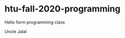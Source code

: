 # htu-fall-2020-programming

Hello form programming class

Uncle Jalal

[link text itself]: http://www.reddit.co
